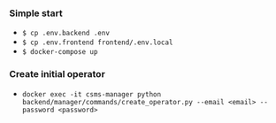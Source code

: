 ### Simple start
- ```$ cp .env.backend .env```
- ```$ cp .env.frontend frontend/.env.local```
- ```$ docker-compose up```

### Create initial operator
- ```docker exec -it csms-manager python backend/manager/commands/create_operator.py --email <email> --password <password>```
